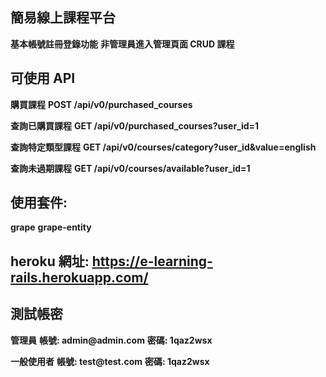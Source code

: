 ## 簡易線上課程平台
__基本帳號註冊登錄功能__
__非管理員進入管理頁面 CRUD 課程__
## 可使用 API
__購買課程__
__POST /api/v0/purchased_courses__

__查詢已購買課程__
__GET /api/v0/purchased_courses?user_id=1__

__查詢特定類型課程__
__GET /api/v0/courses/category?user_id&value=english__

__查詢未過期課程__
__GET /api/v0/courses/available?user_id=1__

## 使用套件:
__grape__
__grape-entity__

## heroku 網址: https://e-learning-rails.herokuapp.com/

## 測試帳密
__管理員__
__帳號: admin@admin.com__
__密碼: 1qaz2wsx__

__一般使用者__
__帳號: test@test.com__
__密碼: 1qaz2wsx__
